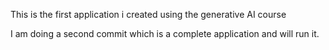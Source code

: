 This is the first application i created using the generative AI course

I am doing a second commit which is a complete application and will run it.